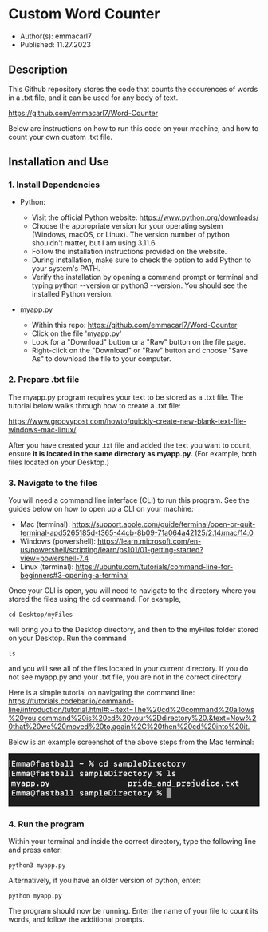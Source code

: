 # Custom Word Counter 
* Author(s): emmacarl7
* Published: 11.27.2023

## Description
This Github repository stores the code that counts the occurences of words in a .txt file, and it can be used for any body of text.

<https://github.com/emmacarl7/Word-Counter>

Below are instructions on how to run this code on your machine, and how to count your own custom .txt file.

## Installation and Use

### 1. Install Dependencies

* Python:
  * Visit the official Python website: <https://www.python.org/downloads/>
  * Choose the appropriate version for your operating system (Windows, macOS, or Linux). The version number of python shouldn't matter, but I am using 3.11.6
  * Follow the installation instructions provided on the website.
  * During installation, make sure to check the option to add Python to your system's PATH.
  * Verify the installation by opening a command prompt or terminal and typing python --version or python3 --version. You should see the installed Python version.

* myapp.py
  * Within this repo: <https://github.com/emmacarl7/Word-Counter>
  * Click on the file 'myapp.py'
  * Look for a "Download" button or a "Raw" button on the file page.
  * Right-click on the "Download" or "Raw" button and choose "Save As" to download the file to your computer.

### 2. Prepare .txt file
The myapp.py program requires your text to be stored as a .txt file. The tutorial below walks through how to create a .txt file:

<https://www.groovypost.com/howto/quickly-create-new-blank-text-file-windows-mac-linux/>

After you have created your .txt file and added the text you want to count, ensure **it is located in the same directory as myapp.py.** (For example, both files located on your Desktop.)

### 3. Navigate to the files
You will need a command line interface (CLI) to run this program. See the guides below on how to open up a CLI on your machine:

* Mac (terminal): <https://support.apple.com/guide/terminal/open-or-quit-terminal-apd5265185d-f365-44cb-8b09-71a064a42125/2.14/mac/14.0>
* Windows (powershell): <https://learn.microsoft.com/en-us/powershell/scripting/learn/ps101/01-getting-started?view=powershell-7.4>
* Linux (terminal): <https://ubuntu.com/tutorials/command-line-for-beginners#3-opening-a-terminal>

Once your CLI is open, you will need to navigate to the directory where you stored the files using the cd command. For example, 

    cd Desktop/myFiles

will bring you to the Desktop directory, and then to the myFiles folder stored on your Desktop. Run the command

    ls 

and you will see all of the files located in your current directory. If you do not see myapp.py and your .txt file, you are not in the correct directory.

Here is a simple tutorial on navigating the command line: <https://tutorials.codebar.io/command-line/introduction/tutorial.html#:~:text=The%20cd%20command%20allows%20you,command%20is%20cd%20your%2Ddirectory%20.&text=Now%20that%20we%20moved%20to,again%2C%20then%20cd%20into%20it.>

Below is an example screenshot of the above steps from the Mac terminal:

![Termianl Tutorial](/assets/example.png)

### 4. Run the program
Within your terminal and inside the correct directory, type the following line and press enter:

    python3 myapp.py

Alternatively, if you have an older version of python, enter:

    python myapp.py

The program should now be running. Enter the name of your file to count its words, and follow the additional prompts.
